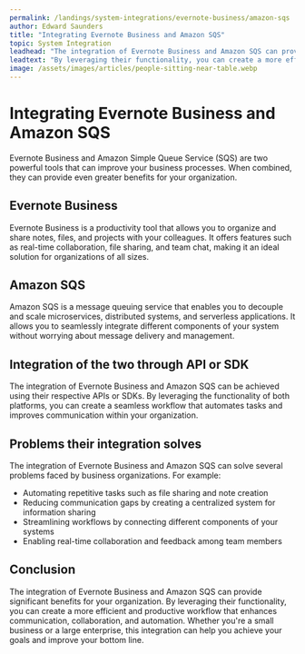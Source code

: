 ```yaml
---
permalink: /landings/system-integrations/evernote-business/amazon-sqs
author: Edward Saunders
title: "Integrating Evernote Business and Amazon SQS"
topic: System Integration
leadhead: "The integration of Evernote Business and Amazon SQS can provide significant benefits for your organization"
leadtext: "By leveraging their functionality, you can create a more efficient and productive workflow that enhances communication, collaboration, and automation. Whether you're a small business or a large enterprise, this integration can help you achieve your goals and improve your bottom line."
image: /assets/images/articles/people-sitting-near-table.webp
---
```

<div class="arttext">	<div>
		<h1>Integrating Evernote Business and Amazon SQS</h1>
		<p>Evernote Business and Amazon Simple Queue Service (SQS) are two powerful tools that can improve your business processes. When combined, they can provide even greater benefits for your organization.</p>
		<h2>Evernote Business</h2>
		<p>Evernote Business is a productivity tool that allows you to organize and share notes, files, and projects with your colleagues. It offers features such as real-time collaboration, file sharing, and team chat, making it an ideal solution for organizations of all sizes.</p>
		<h2>Amazon SQS</h2>
		<p>Amazon SQS is a message queuing service that enables you to decouple and scale microservices, distributed systems, and serverless applications. It allows you to seamlessly integrate different components of your system without worrying about message delivery and management.</p>
		<h2>Integration of the two through API or SDK</h2>
		<p>The integration of Evernote Business and Amazon SQS can be achieved using their respective APIs or SDKs. By leveraging the functionality of both platforms, you can create a seamless workflow that automates tasks and improves communication within your organization.</p>
		<h2>Problems their integration solves</h2>
		<p>The integration of Evernote Business and Amazon SQS can solve several problems faced by business organizations. For example:</p>
		<ul>
			<li>Automating repetitive tasks such as file sharing and note creation</li>
			<li>Reducing communication gaps by creating a centralized system for information sharing</li>
			<li>Streamlining workflows by connecting different components of your systems</li>
			<li>Enabling real-time collaboration and feedback among team members</li>
		</ul>
		<h2>Conclusion</h2>
		<p>The integration of Evernote Business and Amazon SQS can provide significant benefits for your organization. By leveraging their functionality, you can create a more efficient and productive workflow that enhances communication, collaboration, and automation. Whether you're a small business or a large enterprise, this integration can help you achieve your goals and improve your bottom line.</p>
	</div>
</div>